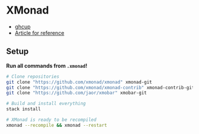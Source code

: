 # XMonad

- [ghcup](https://www.haskell.org/ghcup)
- [Article for reference](https://brianbuccola.com/how-to-install-xmonad-and-xmobar-via-stack)

## Setup

**Run all commands from `.xmonad`!**

```sh
# Clone repositories
git clone "https://github.com/xmonad/xmonad" xmonad-git
git clone "https://github.com/xmonad/xmonad-contrib" xmonad-contrib-git
git clone "https://github.com/jaor/xmobar" xmobar-git

# Build and install everything
stack install

# XMonad is ready to be recompiled
xmonad --recompile && xmonad --restart
```
